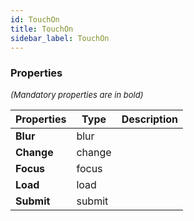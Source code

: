 ```yaml
---
id: TouchOn
title: TouchOn
sidebar_label: TouchOn
---
```




### Properties

<font size="2"><i>(Mandatory properties are in bold)</i></font>

| Properties | Type | Description |
| --------- | ---- | ----------- |
| **Blur** | blur |  |
| **Change** | change |  |
| **Focus** | focus |  |
| **Load** | load |  |
| **Submit** | submit |  |
